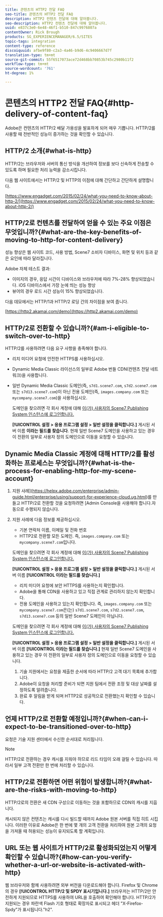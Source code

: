 ```yaml
---
title: 콘텐츠의 HTTP2 전달 FAQ
seo-title: 콘텐츠의 HTTP2 전달 FAQ
description: HTTP2 컨텐츠 전달에 대해 알아봅니다.
seo-description: HTTP2 컨텐츠 전달에 대해 알아봅니다.
uuid: e837c3e0-6e48-46f1-b510-847c9976807a
contentOwner: Rick Brough
products: SG_EXPERIENCEMANAGER/6.5/SITES
topic-tags: integration
content-type: reference
discoiquuid: afbe9f80-c2a3-4a46-b9d6-4c9406667d7f
translation-type: tm+mt
source-git-commit: 55f6517073ace72d468bb70853b745c2980b11f2
workflow-type: tm+mt
source-wordcount: '761'
ht-degree: 1%

---
```



# 콘텐츠의 HTTP2 전달 FAQ{#http-delivery-of-content-faq}

Adobe은 컨텐츠의 HTTP/2 배달 가용성을 발표하게 되어 매우 기쁩니다. HTTP/2를 사용할 때 전반적인 성능이 증가하는 것을 확인할 수 있습니다.

## HTTP/2 소개{#what-is-http}

HTTP/2는 브라우저와 서버의 통신 방식을 개선하여 정보를 보다 신속하게 전송할 수 있도록 하며 필요한 처리 능력을 감소시킵니다.

다음 웹 사이트에서는 HTTP/2 및 HTTP의 이점에 대해 간단하고 간단하게 설명합니다.

[https://www.engadget.com/2015/02/24/what-you-need-to-know-about-http-2/](https://www.engadget.com/2015/02/24/what-you-need-to-know-about-http-2/)

## HTTP/2로 컨텐츠를 전달하여 얻을 수 있는 주요 이점은 무엇입니까?{#what-are-the-key-benefits-of-moving-to-http-for-content-delivery}

성능 향상은 웹 사이트 코드, 사용 방법, Scene7 소비자 디바이스, 화면 및 위치 등과 같은 요인에 따라 달라집니다.

Adobe 자체 테스트 결과:

* 이미지의 경우, 응답 시간이 디바이스와 브라우저에 따라 7%-28% 향상되었습니다. iOS 디바이스에서 가장 눈에 띄는 성능 향상
* 뷰어의 경우 로드 시간 성능이 15% 향상되었습니다.

다음 데모에서는 HTTP/1과 HTTP/2 로딩 간의 차이점을 보여 줍니다.

[https://http2.akamai.com/demo](https://http2.akamai.com/demo)

## HTTP/2로 전환할 수 있습니까?{#am-i-eligible-to-switch-over-to-http}

HTTP/2를 사용하려면 다음 요구 사항을 충족해야 합니다.

* 리치 미디어 요청에 안전한 HTTPS를 사용하십시오.
* Dynamic Media Classic 라이선스의 일부로 Adobe 번들 CDN(컨텐츠 전달 네트워크)을 사용합니다.
* 일반 Dynamic Media Classic 도메인(즉, `s7d1.scene7.com`, `s7d2.scene7.com` 또는 `s7d13.scene7.com`)이 아닌 전용 도메인(즉, `images.company.com` 또는 `mycompany.scene7.com`)을 사용하십시오.

   도메인을 찾으려면 각 회사 계정에 대해 [이(가) 사용자의 Scene7 Publishing System 인스턴스에 로그인합니다.](https://www.adobe.com/marketing-cloud/experience-manager/scene7-login.html)

   **[!UICONTROL 설정 > 응용 프로그램 설정 > 일반 설정을 클릭합니다.]** 게시된 서버 이름 **이라는 필드를 찾습니다**. 현재 일반 Scene7 도메인을 사용하고 있는 경우 이 전환의 일부로 사용자 정의 도메인으로 이동을 요청할 수 있습니다.

## Dynamic Media Classic 계정에 대해 HTTP/2를 활성화하는 프로세스는 무엇입니까?{#what-is-the-process-for-enabling-http-for-my-scene-account}

1. 지원 사례](https://helpx.adobe.com/enterprise/admin-guide.html/enterprise/using/support-for-experience-cloud.ug.html)를 만들고 HTTP/2로 전환할 것을 요청하려면 [Admin Console을 사용해야 합니다.자동으로 수행되지 않습니다.
1. 지원 사례에 다음 정보를 제공하십시오.

   * 기본 연락처 이름, 이메일 및 전화 번호
   * HTTP2로 전환할 모든 도메인. 즉, `images.company.com` 또는 `mycompany.scene7.com`입니다.

   도메인을 찾으려면 각 회사 계정에 대해 [이(가) 사용자의 Scene7 Publishing System 인스턴스에 로그인합니다.](https://www.adobe.com/marketing-cloud/experience-manager/scene7-login.html)

   **[!UICONTROL 설정 > 응용 프로그램 설정 > 일반 설정을 클릭합니다.]** 게시된 서버 이름 **[!UICONTROL 이라는 필드를 찾습니다.]**

   * 리치 미디어 요청에 보안 HTTPS를 사용하는지 확인합니다.
   * Adobe을 통해 CDN을 사용하고 있고 직접 관계로 관리하지 않는지 확인합니다.
   * 전용 도메인을 사용하고 있는지 확인합니다. 즉, `images.company.com` 또는 `mycompany.scene7.com`은(는) `s7d1.scene7.com`, `s7d2.scene7.com`, `s7d13.scene7.com` 등의 일반 Scene7 도메인이 아닙니다.

   도메인을 찾으려면 각 회사 계정에 대해 [이(가) 사용자의 Scene7 Publishing System 인스턴스에 로그인합니다.](https://www.adobe.com/marketing-cloud/experience-manager/scene7-login.html)

   **[!UICONTROL 설정 > 응용 프로그램 설정 > 일반 설정을 클릭합니다.]** 게시된 서버 이름 **[!UICONTROL 이라는 필드를 찾습니다.]** 현재 일반 Scene7 도메인을 사용하고 있는 경우 이 전환의 일부로 사용자 정의 도메인으로 이동을 요청할 수 있습니다.

   1. 기술 지원에서는 요청을 제출한 순서에 따라 HTTP/2 고객 대기 목록에 추가합니다.
   1. Adobe이 요청을 처리할 준비가 되면 지원 팀에서 전환 조정 및 대상 날짜를 설정하도록 알려줍니다.
   1. 완료 후 알림을 받게 되며 HTTP2로 성공적으로 전환했는지 확인할 수 있습니다.



## 언제 HTTP/2로 전환할 예정입니까?{#when-can-i-expect-to-be-transitioned-over-to-http}

요청은 기술 지원 센터에서 수신한 순서대로 처리됩니다.

>[!NOTE]
>
>HTTP/2로 전환하는 경우 캐시를 지워야 하므로 리드 타임이 오래 걸릴 수 있습니다. 따라서 일부 고객 전환만 한 번에 처리할 수 있습니다.

## HTTP/2로 전환하면 어떤 위험이 발생합니까?{#what-are-the-risks-with-moving-to-http}

HTTP/2로의 전환은 새 CDN 구성으로 이동하는 것을 포함하므로 CDN의 캐시를 지웁니다.

캐시되지 않은 컨텐츠는 캐시를 다시 빌드할 때까지 Adobe 원본 서버를 직접 히트 시킵니다. 이러한 이유로 Adobe은 한 번에 몇 개의 고객 전환을 처리하여 원본 고객의 요청을 가져올 때 허용되는 성능이 유지되도록 할 계획입니다.

## URL 또는 웹 사이트가 HTTP/2로 활성화되었는지 어떻게 확인할 수 있습니까?{#how-can-you-verify-whether-a-url-or-website-is-activated-with-http}

웹 브라우저와 함께 사용하려면 외부 버전을 다운로드해야 합니다. Firefox 및 Chrome의 경우 **[!UICONTROL HTTP/2 및 SPDY 표시기입니다.]** 브라우저는 HTTP/2만 안전하게 지원되므로 HTTPS를 사용하여 URL을 호출하여 확인해야 합니다. HTTP/2가 지원되는 경우 파란색 Flash 기호 형태로 확장자로 표시되고 헤더 &quot;X-Firefox-Spdy&quot;가 표시됩니다.&quot;h2&quot;.
